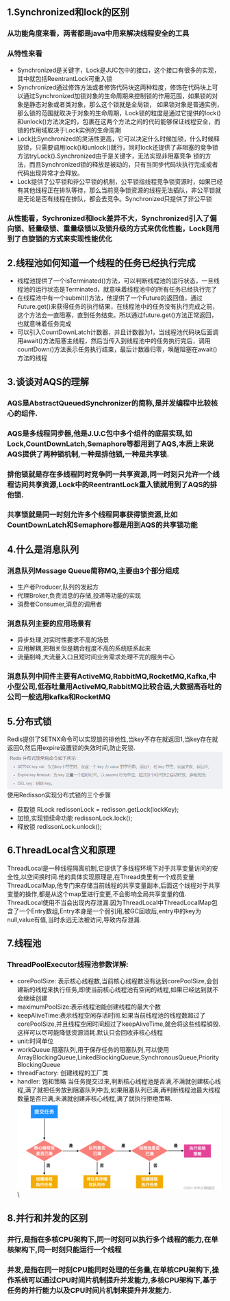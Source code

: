 ## 1.Synchronized和lock的区别
### 从功能角度来看，两者都是java中用来解决线程安全的工具
### 从特性来看
 * Synchronized是关键字，Lock是JUC包中的接口，这个接口有很多的实现，其中就包括ReentrantLock可重入锁
 * Synchronized通过修饰方法或者修饰代码块这两种粒度，修饰在代码块上可以通过Synchronized加锁对象的生命周期来控制锁的作用范围，如果锁的对象是静态对象或者类对象，那么这个锁就是全局锁，
  如果锁对象是普通实例，那么锁的范围就取决于对象的生命周期，Lock锁的粒度是通过它提供的lock()和unlock()方法决定的，包裹在这两个方法之间的代码能够保证线程安全，而锁的作用域取决于Lock实例的生命周期
 * Lock比Synchronized的灵活性更高，它可以决定什么时候加锁，什么时候释放锁，只需要调用lock()和unlock()就行，同时lock还提供了非阻塞的竞争锁方法tryLock().Synchronized由于是关键字，无法实现非阻塞竞争
   锁的方法，而且Synchronized锁的释放是被动的，只有当同步代码块执行完成或者代码出现异常才会释放。
 * Lock提供了公平锁和非公平锁的机制，公平锁指线程竞争锁资源时，如果已经有其他线程正在排队等待，那么当前竞争锁资源的线程无法插队，非公平锁就是无论是否有线程在排队，都会去竞争。Synchronized只提供了非公平锁
### 从性能看，Sychronized和lock差异不大，Synchronized引入了偏向锁、轻量级锁、重量级锁以及锁升级的方式来优化性能，Lock则用到了自旋锁的方式来实现性能优化

## 2.线程池如何知道一个线程的任务已经执行完成
* 线程池提供了一个isTerminated()方法，可以判断线程池的运行状态，一旦线程池的运行状态是Terminated，就意味着线程池中的所有任务已经执行完了
* 在线程池中有一个submit()方法，他提供了一个Future的返回值，通过Future.get()来获得任务的执行结果，在线程池中的任务没有执行完成之前，这个方法会一直阻塞，直到任务结束。所以通过future.get()方法正常返回，也就意味着任务完成
* 可以引入CountDownLatch计数器，并且计数器为1，当线程池代码块后面调用await()方法阻塞主线程，然后当传入到线程池中的任务执行完后，调用countDown()方法表示任务执行结束，最后计数器归零，唤醒阻塞在await()方法的线程

## 3.谈谈对AQS的理解
### AQS是AbstractQueuedSynchronizer的简称,是并发编程中比较核心的组件.
### AQS是多线程同步器,他是J.U.C包中多个组件的底层实现,如Lock,CountDownLatch,Semaphore等都用到了AQS,本质上来说AQS提供了两种锁机制,一种是排他锁,一种是共享锁.
### 排他锁就是存在多线程同时竞争同一共享资源,同一时刻只允许一个线程访问共享资源,Lock中的ReentrantLock重入锁就用到了AQS的排他锁.
### 共享锁就是同一时刻允许多个线程同事获得锁资源,比如CountDownLatch和Semaphore都是用到AQS的共享锁功能


## 4.什么是消息队列
### 消息队列Message Queue简称MQ,主要由3个部分组成
* 生产者Producer,队列的发起方
* 代理Broker,负责消息的存储,投递等功能的实现
* 消费者Consumer,消息的调用者
### 消息队列主要的应用场景有
* 异步处理,对实时性要求不高的场景
* 应用解耦,把相关但是耦合程度不高的系统联系起来
* 流量削峰,大流量入口且短时间业务需求处理不完的服务中心
### 消息队列中间件主要有ActiveMQ,RabbitMQ,RocketMQ,Kafka,中小型公司,低吞吐量用ActiveMQ,RabbitMQ比较合适,大数据高吞吐的公司一般选用kafka和RocketMQ

## 5.分布式锁
Redis提供了SETNX命令可以实现锁的排他性,当key不存在就返回1,当key存在就返回0,然后用expire设置锁的失效时间,防止死锁.
![附图1](https://github.com/yaokai26/Images/blob/master/21.png)\
使用Redisson实现分布式锁的三个步骤
* 获取锁 RLock redissonLock = redisson.getLock(lockKey);
* 加锁,实现锁续命功能 redissonLock.lock();
* 释放锁 redissonLock.unlock();

## 6.ThreadLocal含义和原理
ThreadLocal是一种线程隔离机制,它提供了多线程环境下对于共享变量访问的安全性,以空间换时间.他的具体实现原理是,在Thread类里有一个成员变量ThreadLocalMap,他专门来存储当前线程的共享变量副本,后面这个线程对于共享变量的操作,都是从这个map里进行变更,不会影响全局共享变量的值.
ThreadLocal使用不当会出现内存泄漏.因为ThreadLocal中ThreadLocalMap包含了一个Entry数组,Entry本身是一个弱引用,被GC回收后,entry中的key为null,value有值,当时永远无法被访问,导致内存泄漏.

## 7.线程池
### ThreadPoolExecutor线程池参数详解:
* corePoolSize: 表示核心线程数,当前核心线程数没有达到corePoolSize,会创建新的线程来执行任务,即使当前核心线程池有空闲的线程,如果已经达到就不会继续创建
* maximumPoolSize:表示线程池能创建线程的最大个数
* keepAliveTime:表示线程空闲存活时间.如果当前线程池的线程数超过了corePoolSize,并且线程空闲时间超过了keepAliveTime,就会将这些线程销毁.这样可以尽可能降低资源消耗.默认只会回收非核心线程
* unit:时间单位
* workQueue:阻塞队列,用于保存任务的阻塞队列,可以使用ArrayBlockingQueue,LinkedBlockingQueue,SynchronousQueue,PriorityBlockingQueue
* threadFactory: 创建线程的工厂类
* handler: 饱和策略
当任务提交过来,判断核心线程池是否满,不满就创建核心线程,满了就把任务放到阻塞队列中去,如果阻塞队列已满,再判断线程池最大线程数量是否已满,未满就创建非核心线程,满了就执行拒绝策略.
![附图2](https://github.com/yaokai26/Images/blob/master/22.png)\

## 8.并行和并发的区别
### 并行,是指在多核CPU架构下,同一时刻可以执行多个线程的能力,在单核架构下,同一时刻只能运行一个线程
### 并发,是指在同一时刻CPU能同时处理的任务量,在单核CPU架构下,操作系统可以通过CPU时间片机制提升并发能力,多核CPU架构下,基于任务的并行能力以及CPU时间片机制来提升并发能力.
